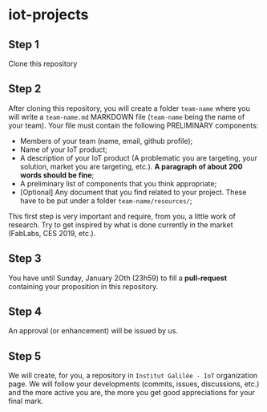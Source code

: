 # iot-projects

## Step 1
Clone this repository

## Step 2
After cloning this repository, you will create a folder `team-name` where you will write a `team-name.md` MARKDOWN file (`team-name` being the name of your team).
Your file must contain the following PRELIMINARY components:
* Members of your team (name, email, github profile);
* Name of your IoT product;
* A description of your IoT product (A problematic you are targeting, your solution, market you are targeting, etc.). **A paragraph of about 200 words should be fine**;
* A preliminary list of components that you think appropriate;
* [Optional] Any document that you find related to your project. These have to be put under a folder `team-name/resources/`;

This first step is very important and require, from you, a little work of research. Try to get inspired by what is done currently in the market (FabLabs, CES 2019, etc.).

## Step 3
You have until Sunday, January 2Oth (23h59) to fill a **pull-request** containing your proposition in this repository.

## Step 4
An approval (or enhancement) will be issued by us.

## Step 5
We will create, for you, a repository in `Institut Galilée - IoT` organization page.
We will follow your developments (commits, issues, discussions, etc.) and the more active you are, the more you get good appreciations for your final mark.
